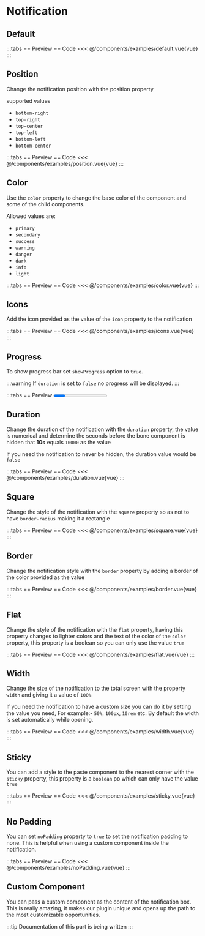 <script setup>
import Default from "../components/examples/default.vue";
import Position from "../components/examples/position.vue";
import Color from "../components/examples/color.vue";
import Icons from "../components/examples/icons.vue";
import Progress from "../components/examples/progress.vue";
import Duration from "../components/examples/duration.vue";
import Square from "../components/examples/square.vue";
import Sticky from "../components/examples/sticky.vue";
import Flat from "../components/examples/flat.vue";
import Width from "../components/examples/width.vue";
import Border from "../components/examples/border.vue";
import NoPadding from "../components/examples/noPadding.vue";

</script>

# Notification

## Default

:::tabs
== Preview
<Default />
== Code
<<< @/components/examples/default.vue{vue}
:::

## Position

Change the notification position with the position property

supported values

- `bottom-right`
- `top-right`
- `top-center`
- `top-left`
- `bottom-left`
- `bottom-center`

:::tabs
== Preview
<Position />
== Code
<<< @/components/examples/position.vue{vue}
:::

## Color

Use the `color` property to change the base color of the component and some of the child components.

Allowed values   are:

- `primary`
- `secondary`
- `success`
- `warning`
- `danger`
- `dark`
- `info`
- `light`

:::tabs
== Preview
<Color />
== Code
<<< @/components/examples/color.vue{vue}
:::

## Icons

Add the icon provided as the value of the `icon` property to the notification

:::tabs
== Preview
<Icons />
== Code
<<< @/components/examples/icons.vue{vue}
:::

## Progress

To show progress bar set `showProgress` option to  `true`.

:::warning
If `duration` is set to `false` no progress will be displayed.
:::

:::tabs
== Preview
<Progress />
== Code
<<< @/components/examples/progress.vue{vue}
:::

## Duration

Change the duration of the notification with the `duration` property, the value is numerical and determine the seconds before the bone component is hidden that **10s** equals `10000` as the value

If you need the notification to never be hidden, the duration value would be `false`

:::tabs
== Preview
<Duration />
== Code
<<< @/components/examples/duration.vue{vue}
:::

## Square

Change the style of the notification with the `square` property so as not to have `border-radius` making it a rectangle


:::tabs
== Preview
<Square />
== Code
<<< @/components/examples/square.vue{vue}
:::


## Border

Change the notification style with the `border` property by adding a border of the color provided as the value

:::tabs
== Preview
<Border />
== Code
<<< @/components/examples/border.vue{vue}
:::

## Flat

Change the style of the notification with the `flat` property, having this property changes to lighter colors and the text of the color of the `color` property, this property is a boolean so you can only use the value `true`

:::tabs
== Preview
<Flat />
== Code
<<< @/components/examples/flat.vue{vue}
:::


## Width

Change the size of the notification to the total screen with the property `width` and giving it a value of `100%`

If you need the notification to have a custom size you can do it by setting the value you need, For example:- `50%`, `100px`, `10rem` etc.
By default the width is set automatically while opening.

:::tabs
== Preview
<Width />
== Code
<<< @/components/examples/width.vue{vue}
:::

## Sticky

You can add a style to the paste component to the nearest corner with the `sticky` property, this property is a `boolean` po which can only have the value `true`

:::tabs
== Preview
<Sticky />
== Code
<<< @/components/examples/sticky.vue{vue}
:::

## No Padding

You can set `noPadding` property to `true` to set the notification padding to none. This is helpful when using a custom component inside the notification.

:::tabs
== Preview
<NoPadding />
== Code
<<< @/components/examples/noPadding.vue{vue}
:::


## Custom Component

You can pass a custom component as the content of the notification box. This is really amazing, it makes our plugin unique and opens up the path to the most customizable opportunities.

:::tip
Documentation of this part is being written
:::
<!-- :::tabs
== Preview
<Default />
== Code
<<< @/components/examples/default.vue{vue}
::: -->

<!-- 
## Close on click inside

You can set `noPadding` property to `true` to set the notification padding to none. This is helpful when using a custom component inside the notification.

:::tabs
== Preview
<NoPadding />
== Code
<<< @/components/examples/noPadding.vue{vue}
:::

## Hide close button

You can set `noPadding` property to `true` to set the notification padding to none. This is helpful when using a custom component inside the notification.

:::tabs
== Preview
<NoPadding />
== Code
<<< @/components/examples/noPadding.vue{vue}
:::

## On click

You can set `noPadding` property to `true` to set the notification padding to none. This is helpful when using a custom component inside the notification.

:::tabs
== Preview
<NoPadding />
== Code
<<< @/components/examples/noPadding.vue{vue}
:::

## On close

You can set `noPadding` property to `true` to set the notification padding to none. This is helpful when using a custom component inside the notification.

:::tabs
== Preview
<NoPadding />
== Code
<<< @/components/examples/noPadding.vue{vue}
:::

## Handle close and progress

You can set `noPadding` property to `true` to set the notification padding to none. This is helpful when using a custom component inside the notification.

:::tabs
== Preview
<NoPadding />
== Code
<<< @/components/examples/noPadding.vue{vue}
::: -->
